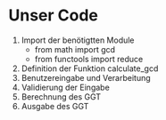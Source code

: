 # Unser Code

1. Import der benötigtten Module
   - from math import gcd
   - from functools import reduce
2. Definition der Funktion calculate_gcd
3. Benutzereingabe und Verarbeitung
4. Validierung der Eingabe
5. Berechnung des GGT
6. Ausgabe des GGT
